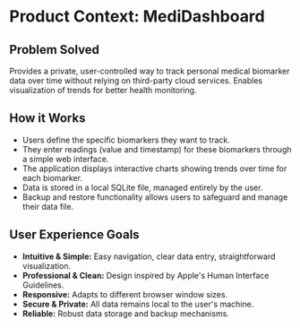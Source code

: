 # Product Context: MediDashboard

## Problem Solved

Provides a private, user-controlled way to track personal medical biomarker data over time without relying on third-party cloud services. Enables visualization of trends for better health monitoring.

## How it Works

- Users define the specific biomarkers they want to track.
- They enter readings (value and timestamp) for these biomarkers through a simple web interface.
- The application displays interactive charts showing trends over time for each biomarker.
- Data is stored in a local SQLite file, managed entirely by the user.
- Backup and restore functionality allows users to safeguard and manage their data file.

## User Experience Goals

- **Intuitive & Simple:** Easy navigation, clear data entry, straightforward visualization.
- **Professional & Clean:** Design inspired by Apple's Human Interface Guidelines.
- **Responsive:** Adapts to different browser window sizes.
- **Secure & Private:** All data remains local to the user's machine.
- **Reliable:** Robust data storage and backup mechanisms. 